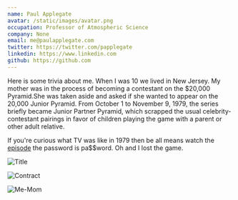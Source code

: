 ```yaml
---
name: Paul Applegate
avatar: /static/images/avatar.png
occupation: Professor of Atmospheric Science
company: None
email: me@paulapplegate.com
twitter: https://twitter.com/papplegate
linkedin: https://www.linkedin.com
github: https://github.com
---
```


Here is some trivia about me. When I was 10 we lived in New Jersey. My mother was in the process of becoming a contestant on the $20,000 Pyramid.She was taken aside and asked if she wanted to appear on the 20,000 Junior Pyramid. From October 1 to November 9, 1979, the series briefly became Junior Partner Pyramid, which scrapped the usual celebrity-contestant pairings in favor of children playing the game with a parent or other adult relative.

If you're curious what TV was like in 1979 then be all means watch the [episode](https://vimeo.com/26595314) the password is pa$$word.
Oh and I lost the game.

![Title](/static/images/Pyramid-title-1280w-2.webp)

![Contract](/static/images/contract-1280w-3.webp)

![Me-Mom](/static/images/Me-Mom-1280w-2.webp)

